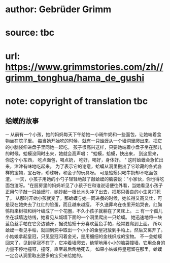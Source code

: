 # author: Gebrüder Grimm
# source: tbc
# url: https://www.grimmstories.com/zh//grimm_tonghua/hama_de_gushi
# note: copyright of translation tbc

## 蛤蟆的故事 

```一```
从前有一个小孩，她的妈妈每天下午给她一小碗牛奶和一些面包，让她端着食物坐在院子里。
每当她开始吃的时候，就有一只蛤蟆从一个墙洞里爬出来，把它的小脑袋伸进盘子里同她一起吃。
孩子很高兴这样，只要她端着小盘子坐在那儿的时候，蛤蟆没同时出来，她就会高声唱：
"蛤蟆，蛤蟆，快出来，
到这里来，你这个小东西，
吃点面包，喝点奶，
吃好，喝好，身体好。 "
这时蛤蟆会急忙出来，津津有味地吃起来。
为了表示它的谢意，蛤蟆从洞里搬出了它珍藏的各式各样的宝物，宝石呀，珍珠呀，和金子的玩具呀。
可是蛤蟆只喝牛奶却不吃面包渣。
一天，小孩子用她的小勺子轻轻地敲了敲蛤蟆的脑袋说："小家伙，你也得吃面包渣呀。"在厨房里的妈妈听见了小孩子在和谁说话便往外看，当她看见小孩子正用勺子敲一只蛤蟆时，她抄起一根长木头冲了出去，把那只善良的小生灵打死了。
从那时开始小孩就变了，那蛤蟆与她一同进餐的时候，她长得又高又壮，可是现在她失去了红红的脸蛋，而且越来越瘦。
不久送葬鸟在夜里开始哭丧，红胸鸲衔来树枝和树叶编成了一个花圈，不久小孩子就躺在了灵床上。
```二```
有一个孤儿坐在城墙边纺线，她看见从城墙下面的一个洞里爬出一只蛤蟆。
她迅速地将一块蓝色丝手帕在它旁边铺开，据说蛤蟆十分喜欢蓝色手帕，经常要爬到上面。
所以蛤蟆一看见手帕，就回到洞中取出一个小小的金皇冠放到手帕上，然后又离开了。
小姑娘拿起皇冠，只见皇冠闪着金光，是用细细的金线织成的宝物。
不一会蛤蟆回来了，见到皇冠不在了，它冲着墙爬去，绝望地用小小的脑袋撞墙，它用全身的力量不停地撞呀，撞呀，直至最后倒地死去。
如果小姑娘将皇冠留在那里，蛤蟆一定会从洞里取出更多的宝贝来给她的。
